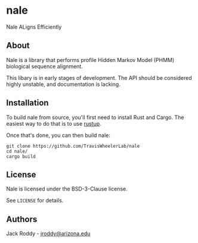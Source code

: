 # nale
Nale ALigns Efficiently

## About

Nale is a library that performs profile Hidden Markov Model (PHMM) biological sequence alignment.

This libary is in early stages of development. The API should be considered highly unstable, and documentation is lacking.

## Installation

To build nale from source, you'll first need to install Rust and Cargo. 
The easiest way to do that is to use [rustup](https://rustup.rs/).

Once that's done, you can then build nale:

    git clone https://github.com/TravisWheelerLab/nale
    cd nale/
    cargo build

## License

Nale is licensed under the BSD-3-Clause license.

See `LICENSE` for details.

## Authors

Jack Roddy - jroddy@arizona.edu
